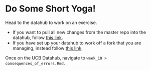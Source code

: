 # Do Some Short Yoga! 

Head to the datahub to work on an exercise. 

- If you want to pull all new changes from the master repo into the datahub, follow [this link](http://datahub.berkeley.edu/hub/user-redirect/git-pull?repo=https://github.com/UCB-MIDS/w241&branch=master&urlpath=rstudio). 
- If you have set up your datahub to work off a fork that you are managing, instead follow [this link](https://datahub.berkeley.edu/user/USERNAME/rstudio/). 

Once on the UCB Datahub, navigate to  `week_10 > consequences_of_errors.Rmd`. 
